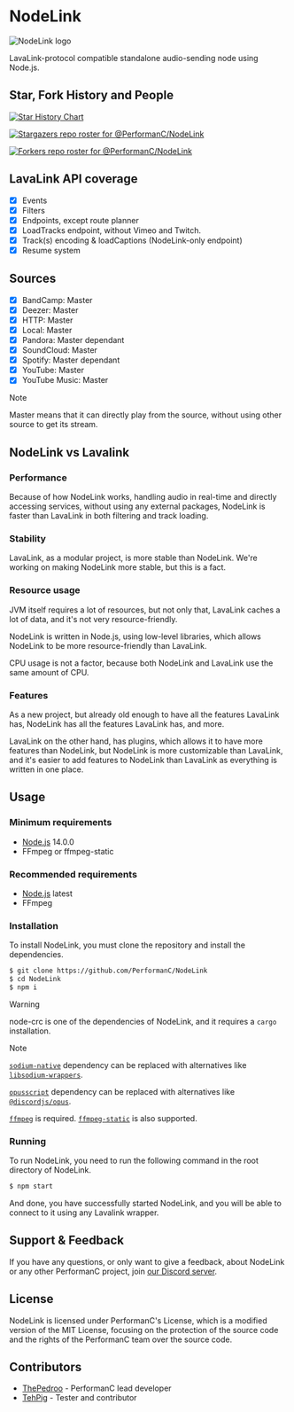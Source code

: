 # NodeLink

![NodeLink logo](images/Nodelink.png "NodeLink")

LavaLink-protocol compatible standalone audio-sending node using Node.js.

 ## Star, Fork History and People
 
 <a href="https://star-history.com/#PerformanC/NodeLink&Date">
   <picture>
     <source media="(prefers-color-scheme: dark)" srcset="https://api.star-history.com/svg?repos=PerformanC/NodeLink&type=Date&theme=dark" />
     <source media="(prefers-color-scheme: light)" srcset="https://api.star-history.com/svg?repos=PerformanC/NodeLink&type=Date" />
     <img alt="Star History Chart" src="https://api.star-history.com/svg?repos=PerformanC/NodeLink&type=Date" />
   </picture> 
 </a>

 [![Stargazers repo roster for @PerformanC/NodeLink](http://reporoster.com/stars/dark/PerformanC/NodeLink)](https://github.com/PerformanC/NodeLink/stargazers)

 [![Forkers repo roster for @PerformanC/NodeLink](http://reporoster.com/forks/dark/PerformanC/NodeLink)](https://github.com/PerformanC/NodeLink/network/members)

## LavaLink API coverage

- [x] Events
- [x] Filters
- [x] Endpoints, except route planner
- [x] LoadTracks endpoint, without Vimeo and Twitch.
- [x] Track(s) encoding & loadCaptions (NodeLink-only endpoint)
- [x] Resume system

## Sources

- [x] BandCamp: Master
- [x] Deezer: Master
- [x] HTTP: Master
- [x] Local: Master
- [x] Pandora: Master dependant
- [x] SoundCloud: Master
- [x] Spotify: Master dependant
- [x] YouTube: Master
- [x] YouTube Music: Master

> [!NOTE]
> Master means that it can directly play from the source, without using other source to get its stream.

## NodeLink vs Lavalink

### Performance

Because of how NodeLink works, handling audio in real-time and directly accessing services, without using any external packages, NodeLink is faster than LavaLink in both filtering and track loading.

### Stability

LavaLink, as a modular project, is more stable than NodeLink. We're working on making NodeLink more stable, but this is a fact.

### Resource usage

JVM itself requires a lot of resources, but not only that, LavaLink caches a lot of data, and it's not very resource-friendly.

NodeLink is written in Node.js, using low-level libraries, which allows NodeLink to be more resource-friendly than LavaLink.

CPU usage is not a factor, because both NodeLink and LavaLink use the same amount of CPU.

### Features

As a new project, but already old enough to have all the features LavaLink has, NodeLink has all the features LavaLink has, and more.

LavaLink on the other hand, has plugins, which allows it to have more features than NodeLink, but NodeLink is more customizable than LavaLink, and it's easier to add features to NodeLink than LavaLink as everything is written in one place.

## Usage

### Minimum requirements

- [Node.js](https://nodejs.org) 14.0.0
- FFmpeg or ffmpeg-static

### Recommended requirements

- [Node.js](https://nodejs.org) latest
- FFmpeg

### Installation

To install NodeLink, you must clone the repository and install the dependencies.

```bash
$ git clone https://github.com/PerformanC/NodeLink
$ cd NodeLink
$ npm i
```

> [!WARNING]
> node-crc is one of the dependencies of NodeLink, and it requires a `cargo` installation.

> [!NOTE]
> [`sodium-native`](https://npmjs.com/package/sodium-native) dependency can be replaced with alternatives like [`libsodium-wrappers`](https://npmjs.com/package/libsodium-wrappers).
>
> [`opusscript`](https://npmjs.com/package/opusscript) dependency can be replaced with alternatives like [`@discordjs/opus`](https://npmjs.com/package/@discordjs/opus).
>
> [`ffmpeg`](https://ffmpeg.org/) is required. [`ffmpeg-static`](https://npmjs.com/package/ffmpeg-static) is also supported.

### Running

To run NodeLink, you need to run the following command in the root directory of NodeLink.

```bash
$ npm start
```

And done, you have successfully started NodeLink, and you will be able to connect to it using any Lavalink wrapper.

## Support & Feedback

If you have any questions, or only want to give a feedback, about NodeLink or any other PerformanC project, join [our Discord server](https://discord.gg/uPveNfTuCJ).

## License

NodeLink is licensed under PerformanC's License, which is a modified version of the MIT License, focusing on the protection of the source code and the rights of the PerformanC team over the source code.

## Contributors

* [ThePedroo](https://github.com/ThePedroo) - PerformanC lead developer
* [TehPig](https://github.com/TehPig) - Tester and contributor
